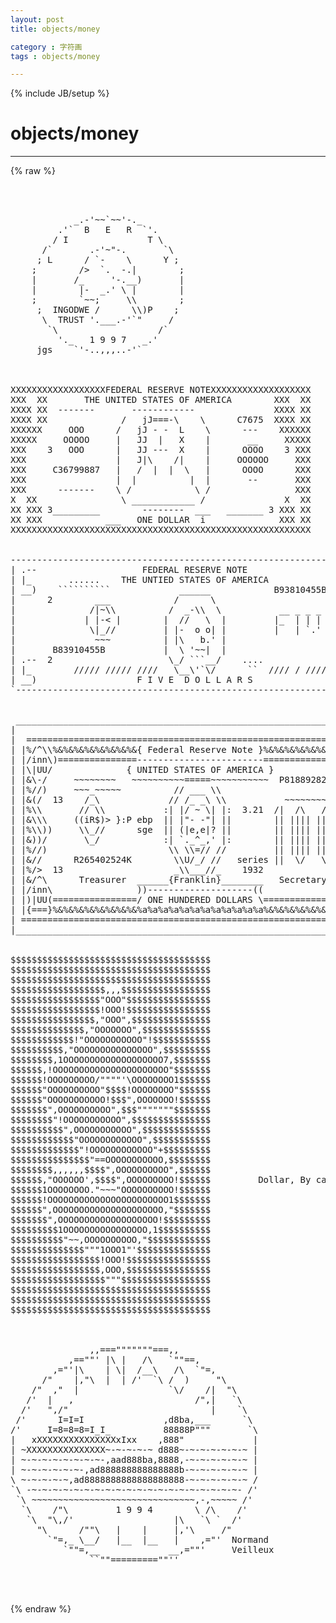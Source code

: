 ```yaml
---
layout: post
title: objects/money
category : 字符画
tags : objects/money
---
```

{% include JB/setup %}
# objects/money
---
{% raw %}
<pre>



            _.-&#039;~~`~~&#039;-._
         .&#039;`  B   E   R  `&#039;.
        / I               T \
      /`       .-&#039;~&quot;-.       `\
     ; L      / `-    \      Y ;
    ;        /&gt;  `.  -.|        ;
    |       /_     &#039;-.__)       |
    |        |-  _.&#039; \ |        |
    ;        `~~;     \\        ;
     ;  INGODWE /      \\)P    ;
      \  TRUST &#039;.___.-&#039;`&quot;     /
       `\                   /`
         &#039;._   1 9 9 7   _.&#039;
     jgs    `&#039;-..,,,..-&#039;`



XXXXXXXXXXXXXXXXXXFEDERAL RESERVE NOTEXXXXXXXXXXXXXXXXXXX
XXX  XX       THE UNITED STATES OF AMERICA        XXX  XX
XXXX XX  -------       ------------               XXXX XX
XXXX XX              /   jJ===-\    \      C7675  XXXX XX
XXXXXX     OOO      /   jJ - -  L    \      ---    XXXXXX
XXXXX     OOOOO     |   JJ  |   X    |       __     XXXXX
XXX    3   OOO      |   JJ ---  X    |      OOOO    3 XXX
XXX                 |   J|\    /|    |     OOOOOO     XXX
XXX     C36799887   |   /  |  |  \   |      OOOO      XXX
XXX                 |  |          |  |       --       XXX
XXX      -------    \ /            \ /                XXX
X  XX                \ ____________ /               X  XX
XX XXX 3_________        --------  ___   _______ 3 XXX XX
XX XXX            ___   ONE DOLLAR  i              XXX XX
XXXXXXXXXXXXXXXXXXXXXXXXXXXXXXXXXXXXXXXXXXXXXXXXXXXXXXXXX


--------------------------------------------------------------------.
| .--                    FEDERAL RESERVE NOTE                    .-- |
| |_       ......    THE UNTIED STATES OF AMERICA                |_  |
| __)    ``````````             ______            B93810455B     __) |
|      2        ___            /      \                     2        |
|              /|~\\          /  _-\\  \           __ _ _ _  __      |
|             | |-&lt; |        |  //   \  |         |_  | | | |_       |
|              \|_//         | |-  o o| |         |   | `.&#039; |__      |
|               ~~~          | |\   b.&#039; |                            |
|       B83910455B           |  \ &#039;~~|  |                            |
| .--  2                      \_/ ```__/    ....            2    .-- |
| |_        ///// ///// ////   \__\&#039;`\/      ``  //// / ////     |_  |
| __)                   F I V E  D O L L A R S                   __) |
`--------------------------------------------------------------------&#039;


 _____________________________________________________________________
|                                                                      |
|  =================================================================== |
| |%/^\\%&amp;%&amp;%&amp;%&amp;%&amp;%&amp;%&amp;%&amp;{ Federal Reserve Note }%&amp;%&amp;%&amp;%&amp;%&amp;%&amp;%&amp;%&amp;//^\%| |
| |/inn\)===============------------------------===============(/inn\| |
| |\|UU/              { UNITED STATES OF AMERICA }              \|UU/| |
| |&amp;\-/     ~~~~~~~~   ~~~~~~~~~~=====~~~~~~~~~~~  P8188928246   \-/&amp;| |
| |%//)     ~~~_~~~~~          // ___ \\                         (\\%| |
| |&amp;(/  13    /_\             // /_ _\ \\           ~~~~~~~~  13  \)&amp;| |
| |%\\       // \\           :| |/ ~ \| |:  3.21  /|  /\   /\     //%| |
| |&amp;\\\     ((iR$)&gt; }:P ebp  || |&quot;- -&quot;| ||        || |||| ||||   ///&amp;| |
| |%\\))     \\_//      sge  || (|e,e|? ||        || |||| ||||  ((//%| |
| |&amp;))/       \_/            :| `._^_,&#039; |:        || |||| ||||   \((&amp;| |
| |%//)                       \\ \\=// //         || |||| ||||   (\\%| |
| |&amp;//      R265402524K        \\U/_/ //   series ||  \/   \/     \\&amp;| |
| |%/&gt;  13                     _\\___//_    1932              13  &lt;\%| |
| |&amp;/^\      Treasurer  ______{Franklin}________   Secretary     /^\&amp;| |
| |/inn\                ))--------------------((                /inn\| |
| |)|UU(================/ ONE HUNDERED DOLLARS \================)|UU(| |
| |{===}%&amp;%&amp;%&amp;%&amp;%&amp;%&amp;%&amp;%&amp;%a%a%a%a%a%a%a%a%a%a%a%a%&amp;%&amp;%&amp;%&amp;%&amp;%&amp;%&amp;%&amp;{===}| |
| ==================================================================== |
|______________________________________________________________________|


$$$$$$$$$$$$$$$$$$$$$$$$$$$$$$$$$$$$$$
$$$$$$$$$$$$$$$$$$$$$$$$$$$$$$$$$$$$$$
$$$$$$$$$$$$$$$$$$$$$$$$$$$$$$$$$$$$$$
$$$$$$$$$$$$$$$$$$,,,$$$$$$$$$$$$$$$$$
$$$$$$$$$$$$$$$$$&quot;OOO&quot;$$$$$$$$$$$$$$$$
$$$$$$$$$$$$$$$$$!OOO!$$$$$$$$$$$$$$$$
$$$$$$$$$$$$$$$$,&quot;OOO&quot;,$$$$$$$$$$$$$$$
$$$$$$$$$$$$$$,&quot;OOOOOOO&quot;,$$$$$$$$$$$$$
$$$$$$$$$$$$!&quot;OOOOOOOOOOO&quot;!$$$$$$$$$$$
$$$$$$$$$$,&quot;OOOOOOOOOOOOOOO&quot;,$$$$$$$$$
$$$$$$$$,1OOOOOOOOOOOOOOOOOOO7,$$$$$$$
$$$$$$,!OOOOOOOOOOOOOOOOOOOOOO&quot;$$$$$$$
$$$$$$!OOOOOOOOO/&quot;&quot;&quot;&quot;&#039;\OOOOOOOO1$$$$$$
$$$$$$&quot;OOOOOOOOOO&quot;$$$$!OOOOOOOO&quot;$$$$$$
$$$$$$&quot;OOOOOOOOOOO!$$$&quot;,OOOOOOO!$$$$$$
$$$$$$$&quot;,OOOOOOOOOO&quot;,$$$&quot;&quot;&quot;&quot;&quot;&quot;&quot;$$$$$$$
$$$$$$$$&quot;!OOOOOOOOOOO&quot;,$$$$$$$$$$$$$$$
$$$$$$$$$$&quot;,OOOOOOOOOOO&quot;,$$$$$$$$$$$$$
$$$$$$$$$$$$&quot;OOOOOOOOOOOO&quot;,$$$$$$$$$$$
$$$$$$$$$$$$$&quot;!OOOOOOOOOOOO&quot;+$$$$$$$$$
$$$$$$$$$$$$$$$&quot;==OOOOOOOOOOO,$$$$$$$$
$$$$$$$$,,,,,,$$$$&quot;,OOOOOOOOOO&quot;,$$$$$$
$$$$$$,&quot;OOOOOO&#039;,$$$$&quot;,OOOOOOOOO!$$$$$$         Dollar, By calendron
$$$$$$1OOOOOOOO.&quot;~~~&quot;OOOOOOOOOO!$$$$$$
$$$$$$!OOOOOOOOOOOOOOOOOOOOOOO1$$$$$$$
$$$$$$&quot;,OOOOOOOOOOOOOOOOOOOOO,&quot;$$$$$$$
$$$$$$$&quot;,OOOOOOOOOOOOOOOOOOO!$$$$$$$$$
$$$$$$$$$1OOOOOOOOOOOOOOOO,1$$$$$$$$$$
$$$$$$$$$$&quot;~~,OOOOOOOOOO,&quot;$$$$$$$$$$$$
$$$$$$$$$$$$$$&quot;&quot;&quot;1OOO1&quot;&#039;$$$$$$$$$$$$$$
$$$$$$$$$$$$$$$$$!OOO!$$$$$$$$$$$$$$$$
$$$$$$$$$$$$$$$$$,OOO,$$$$$$$$$$$$$$$$
$$$$$$$$$$$$$$$$$$&quot;&quot;&quot;$$$$$$$$$$$$$$$$$
$$$$$$$$$$$$$$$$$$$$$$$$$$$$$$$$$$$$$$
$$$$$$$$$$$$$$$$$$$$$$$$$$$$$$$$$$$$$$
$$$$$$$$$$$$$$$$$$$$$$$$$$$$$$$$$$$$$$



               ,,===&quot;&quot;&quot;&quot;&quot;&quot;&quot;===,,
           ,==&quot;&quot;&#039; |\ |   /\   `&quot;&quot;==,
        ,=&quot;&#039;|\    | \|  /__\   /\  `&quot;=,
      /&quot;    |,&quot;\  |  | /&#039;  `\ /  )     &quot;\
    /&quot;  ,&quot;  |                 `\/    /|  &quot;\
   /&#039;  |   ,                       /&quot;,|   `\
  /&#039;   &quot;,/&quot;                           |    `\
 /&#039;      I=I=I               ,d8ba,___      `\
/&#039;     I=8=8=8=I_I_          88888P&quot;&quot;&quot;       `\
|   xXXXXXXXXXXXXXXXxIxx    ,888&quot;             |
| ~XXXXXXXXXXXXXXX~-~-~-~-~ d888~-~-~-~-~-~-~ |
| ~-~-~-~-~-~-~-~-,aad888ba,8888,-~-~-~-~-~-~ |
| ~-~-~-~-~-~-,ad888888888888888b-~-~-~-~-~-~ |
\ ~-~-~-~-~,ad8888888888888888888-~-~-~-~-~-~ /
`\ -~-~-~-~-~-~-~-~-~-~-~-~-~-~-~-~-~-~-~-~- /&#039;
 `\ ~~~~~~~~~~~~~~~~~~~~~~~~~~~~~~~,-,~~~~~ /&#039;
  `\    /&quot;\         1 9 9 4        \ /\    /&#039;
   `\  &quot;\,/&#039;                   |\   `\ `  /&#039;
     &quot;\      /&quot;&quot;\   |    |     |,&#039;\     /&quot;
       `&quot;=,_ \__/   |__  |__   |    ,=&quot;&#039;  Normand
          `&quot;&quot;=,__             __,=&quot;&quot;&#039;     Veilleux
               ``&quot;&quot;=========&quot;&quot;&#039;&#039;


 </pre>
{% endraw %}
